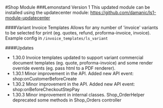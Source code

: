 #Shop Module
###Lemonstand Version 1
This updated module can be installed using the updatecenter module: https://github.com/damanic/ls1-module-updatecenter

####Variant Invoice Templates
Allows for any number of 'invoice' variants to be selected for print (eg. quotes, refund, proforma-invoice, invoice). Example config in `/invoice_templates/ls_variant`

####Updates
- 1.30.0 Invoice templates updated to support variant commercial document templates (eg. quote, proforma-invoice) and some render override events (eg. pass html to a PDF renderer).
- 1.30.1 Minor improvement in the API. Added new API event: shop:onCustomerBeforeCreate
- 1.30.2 Minor improvement in the API. Added new API event: shop:onBeforeCheckoutStepPay
- 1.30.3 Minor improvement in internal classes. Shop_OrderHelper deprecated some methods in Shop_Orders controller
